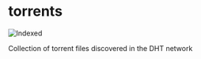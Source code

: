torrents 
========
![Indexed](https://img.shields.io/badge/indexed-215708-blue)

Collection of torrent files discovered in the DHT network
